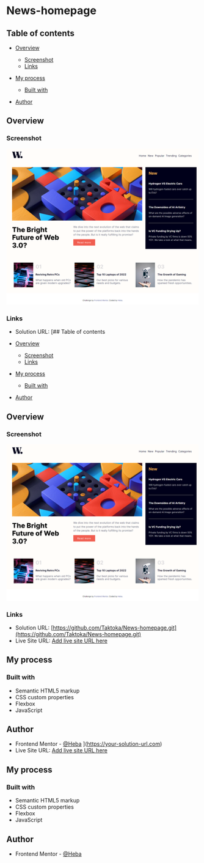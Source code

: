 # News-homepage
## Table of contents

- [Overview](#overview)

  - [Screenshot](#screenshot)
  - [Links](#links)

- [My process](#my-process)

  - [Built with](#built-with)

- [Author](#author)

## Overview

### Screenshot

![](./design/Screenshot-desktop.png)

### Links

- Solution URL: [## Table of contents

- [Overview](#overview)

  - [Screenshot](#screenshot)
  - [Links](#links)

- [My process](#my-process)

  - [Built with](#built-with)

- [Author](#author)

## Overview

### Screenshot

![](./design/Screenshot-desktop.png)

### Links

- Solution URL: [https://github.com/Taktoka/News-homepage.git](https://github.com/Taktoka/News-homepage.git)
- Live Site URL: [Add live site URL here](https://your-live-site-url.com)

## My process

### Built with

- Semantic HTML5 markup
- CSS custom properties
- Flexbox
- JavaScript

## Author

- Frontend Mentor - [@Heba](https://www.frontendmentor.io/profile/Heba)
](https://your-solution-url.com)
- Live Site URL: [Add live site URL here](https://your-live-site-url.com)

## My process

### Built with

- Semantic HTML5 markup
- CSS custom properties
- Flexbox
- JavaScript

## Author

- Frontend Mentor - [@Heba](https://www.frontendmentor.io/profile/Heba)
